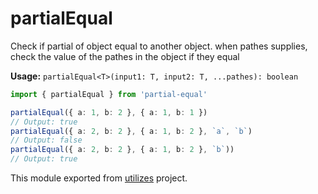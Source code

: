 # partialEqual

Check if partial of object equal to another object. when pathes supplies, check the value of the pathes in the object if they equal

**Usage:** `partialEqual<T>(input1: T, input2: T, ...pathes): boolean`

```typescript
import { partialEqual } from 'partial-equal'

partialEqual({ a: 1, b: 2 }, { a: 1, b: 1 })
// Output: true
partialEqual({ a: 2, b: 2 }, { a: 1, b: 2 }, `a`, `b`)
// Output: false
partialEqual({ a: 2, b: 2 }, { a: 1, b: 2 }, `b`))
// Output: true
```

<!-- *keywords [] *keywordsend -->


This module exported from [utilizes](https://www.npmjs.com/package/utilizes) project.